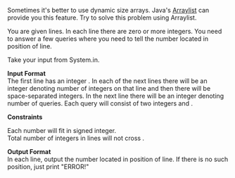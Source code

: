 Sometimes it's better to use dynamic size arrays. Java's [Arraylist](https://docs.oracle.com/javase/7/docs/api/java/util/ArrayList.html) can provide you this feature. Try to solve this problem using Arraylist.

You are given lines. In each line there are zero or more integers. You need to answer a few queries where you need to tell the number located in position of line.

Take your input from System.in.

**Input Format**  
The first line has an integer . In each of the next lines there will be an integer denoting number of integers on that line and then there will be space-separated integers. In the next line there will be an integer denoting number of queries. Each query will consist of two integers and .

**Constraints**

Each number will fit in signed integer.  
Total number of integers in lines will not cross .

**Output Format**  
In each line, output the number located in position of line. If there is no such position, just print "ERROR!"
